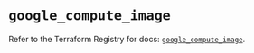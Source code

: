 # `google_compute_image`

Refer to the Terraform Registry for docs: [`google_compute_image`](https://registry.terraform.io/providers/hashicorp/google-beta/5.42.0/docs/resources/google_compute_image).
